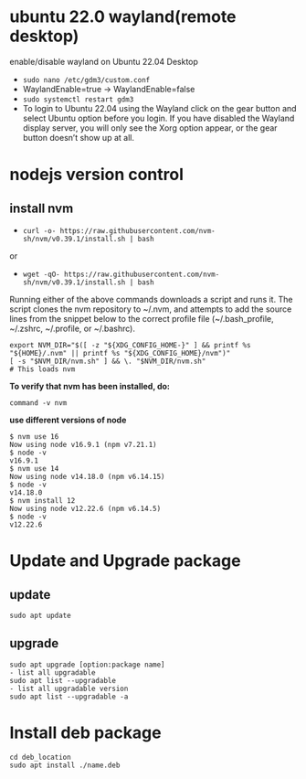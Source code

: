 # ubuntu 22.0 wayland(remote desktop)
enable/disable wayland on Ubuntu 22.04 Desktop

* ```sudo nano /etc/gdm3/custom.conf```
* WaylandEnable=true -> WaylandEnable=false
* ```sudo systemctl restart gdm3```
* To login to Ubuntu 22.04 using the Wayland click on the gear button and select Ubuntu option before you login. If you have disabled the Wayland display server, you will only see the Xorg option appear, or the gear button doesn’t show up at all.
# nodejs version control

## install nvm
- ``curl -o- https://raw.githubusercontent.com/nvm-sh/nvm/v0.39.1/install.sh | bash``

or

- ``wget -qO- https://raw.githubusercontent.com/nvm-sh/nvm/v0.39.1/install.sh | bash``

Running either of the above commands downloads a script and runs it. The script clones the nvm repository to ~/.nvm, and attempts to add the source lines from the snippet below to the correct profile file (~/.bash_profile, ~/.zshrc, ~/.profile, or ~/.bashrc).

    export NVM_DIR="$([ -z "${XDG_CONFIG_HOME-}" ] && printf %s "${HOME}/.nvm" || printf %s "${XDG_CONFIG_HOME}/nvm")"
    [ -s "$NVM_DIR/nvm.sh" ] && \. "$NVM_DIR/nvm.sh" 
    # This loads nvm

**To verify that nvm has been installed, do:**

    command -v nvm

**use different versions of node** 

    $ nvm use 16
    Now using node v16.9.1 (npm v7.21.1)
    $ node -v
    v16.9.1
    $ nvm use 14
    Now using node v14.18.0 (npm v6.14.15)
    $ node -v
    v14.18.0
    $ nvm install 12
    Now using node v12.22.6 (npm v6.14.5)
    $ node -v
    v12.22.6

# Update and Upgrade package

## update
  
    sudo apt update

## upgrade

    sudo apt upgrade [option:package name]
    - list all upgradable
    sudo apt list --upgradable
    - list all upgradable version
    sudo apt list --upgradable -a

# Install deb package
    
    cd deb_location
    sudo apt install ./name.deb
 
